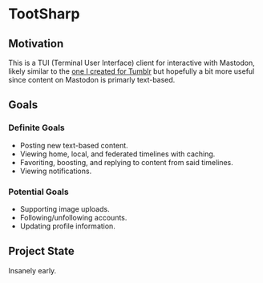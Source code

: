 # TootSharp

## Motivation

This is a TUI (Terminal User Interface) client for interactive with Mastodon, likely similar to the [one I created for Tumblr](https://github.com/jfabry-noc/GoTumble) but hopefully a bit more useful since content on Mastodon is primarly text-based.

## Goals

### Definite Goals

- Posting new text-based content.
- Viewing home, local, and federated timelines with caching.
- Favoriting, boosting, and replying to content from said timelines.
- Viewing notifications.

### Potential Goals

- Supporting image uploads.
- Following/unfollowing accounts.
- Updating profile information.

## Project State

Insanely early.
